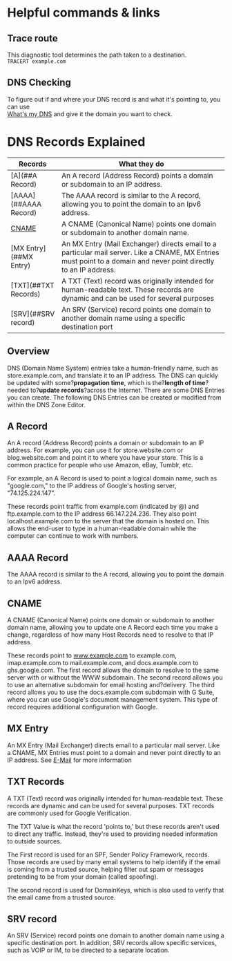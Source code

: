 
# Helpful commands & links  
  
## Trace route  
  
This diagnostic tool determines the path taken to a destination.  
`TRACERT example.com`  
  
## DNS Checking  
  
To figure out if and where your DNS record is and what it's pointing to, you can use  
[What's my DNS](https://www.whatsmydns.net/) and give it the domain you want to check.  
  
# DNS Records Explained  
  
| Records                | What they do |  
|------------------------|--------------|  
| [A](##A Record)        | An A record (Address Record) points a domain or subdomain to an IP address. |  
| [AAAA](##AAAA Record)  | The AAAA record is similar to the A record, allowing you to point the domain to an Ipv6 address. |  
| [CNAME](##CNAME)       | A CNAME (Canonical Name) points one domain or subdomain to another domain name. |  
| [MX Entry](##MX Entry) | An MX Entry (Mail Exchanger) directs email to a particular mail server. Like a CNAME, MX Entries must point to a domain and never point directly to an IP address. |  
| [TXT](##TXT Records)   | A TXT (Text) record was originally intended for human-readable text. These records are dynamic and can be used for several purposes |  
| [SRV](##SRV record)    | An SRV (Service) record points one domain to another domain name using a specific destination port |  
  
## Overview  
  
DNS (Domain Name System) entries take a human-friendly name, such as store.example.com, and translate it to an IP address. The DNS can quickly be updated with some?**propagation time**, which is the?**length of time**?needed to?**update records**?across the Internet. There are some DNS Entries you can create. The following DNS Entries can be created or modified from within the DNS Zone Editor.  
  
## A Record  
  
An A record (Address Record) points a domain or subdomain to an IP address. For example, you can use it for store.website.com or blog.website.com and point it to where you have your store. This is a common practice for people who use Amazon, eBay, Tumblr, etc.  
  
For example, an A Record is used to point a logical domain name, such as "google.com," to the IP address of Google's hosting server, "74.125.224.147".  
  
These records point traffic from example.com (indicated by @) and ftp.example.com to the IP address 66.147.224.236. They also point localhost.example.com to the server that the domain is hosted on. This allows the end-user to type in a human-readable domain while the computer can continue to work with numbers.  
  
## AAAA Record  
  
The AAAA record is similar to the A record, allowing you to point the domain to an Ipv6 address.  
  
## CNAME  
  
A CNAME (Canonical Name) points one domain or subdomain to another domain name, allowing you to update one A Record each time you make a change, regardless of how many Host Records need to resolve to that IP address.  
  
These records point to www.example.com to example.com, imap.example.com to mail.example.com, and docs.example.com to ghs.google.com. The first record allows the domain to resolve to the same server with or without the WWW subdomain. The second record allows you to use an alternative subdomain for email hosting and?delivery. The third record allows you to use the docs.example.com subdomain with G Suite, where you can use Google's document management system. This type of record requires additional configuration with Google.  
  
## MX Entry  
  
An MX Entry (Mail Exchanger) directs email to a particular mail server. Like a CNAME, MX Entries must point to a domain and never point directly to an IP address. See [E-Mail](E-Mail.md) for more information  
  
## TXT Records  
  
A TXT (Text) record was originally intended for human-readable text. These records are dynamic and can be used for several purposes. TXT records are commonly used for Google Verification.  
  
The TXT Value is what the record 'points to,' but these records aren't used to direct any traffic. Instead, they're used to providing needed information to outside sources.  
  
The First record is used for an SPF, Sender Policy Framework, records. Those records are used by many email systems to help identify if the email is coming from a trusted source, helping filter out spam or messages pretending to be from your domain (called spoofing).  
  
The second record is used for DomainKeys, which is also used to verify that the email came from a trusted source.  
  
## SRV record  
  
An SRV (Service) record points one domain to another domain name using a specific destination port. In addition, SRV records allow specific services, such as VOIP or IM, to be directed to a separate location.
